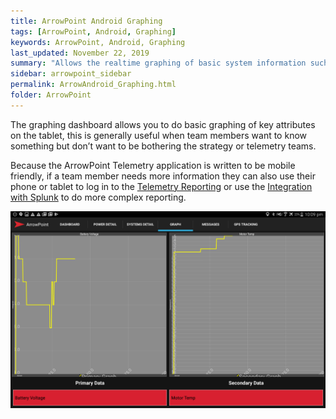 ```yaml
---
title: ArrowPoint Android Graphing
tags: [ArrowPoint, Android, Graphing]
keywords: ArrowPoint, Android, Graphing
last_updated: November 22, 2019
summary: "Allows the realtime graphing of basic system information such as velocity or power consumption"
sidebar: arrowpoint_sidebar
permalink: ArrowAndroid_Graphing.html
folder: ArrowPoint
---
```


The graphing dashboard allows you to do basic graphing of key attributes on the tablet, this is generally useful when team members want to know something but don’t want to be bothering the strategy or telemetry teams.

Because the ArrowPoint Telemetry application is written to be mobile friendly, if a team member needs more information they can also use their phone or tablet to log in to the [Telemetry Reporting](ArrowTelemetry_Reporting.html) or use the [Integration with Splunk](ArrowTelemetry_Splunk.html) to do more complex reporting.

![Example of the Arrowpoint Android Graphing system](/images/android_graphing.png)
